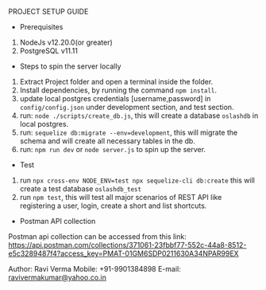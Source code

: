 PROJECT SETUP GUIDE

* Prerequisites 

1. NodeJs v12.20.0(or greater)
2. PostgreSQL v11.11

* Steps to spin the server locally

1. Extract Project folder and open a terminal inside the folder.
2. Install dependencies, by running the command `npm install`.
3. update local postgres credentials [username,password] in `config/config.json` under development section, and test section.
4. run: `node ./scripts/create_db.js`, this will create a database `oslashdb` in local postgres.
5. run: `sequelize db:migrate --env=development`, this will migrate the schema and will create all necessary tables in the db.
6. run: `npm run dev` or `node server.js` to spin up the server.

* Test
1. run `npx cross-env NODE_ENV=test npx sequelize-cli db:create` this will create a test database `oslashdb_test`
2. run `npm test`, this will test all major scenarios of REST API like registering a user, login, create a short and list shortcuts.

* Postman API collection

Postman api collection can be accessed from this link: https://api.postman.com/collections/371061-23fbbf77-552c-44a8-8512-e5c3289487f4?access_key=PMAT-01GM6SDP0211630A34NPAR99EX

Author: Ravi Verma
Mobile: +91-9901384898
E-mail: ravivermakumar@yahoo.co.in

